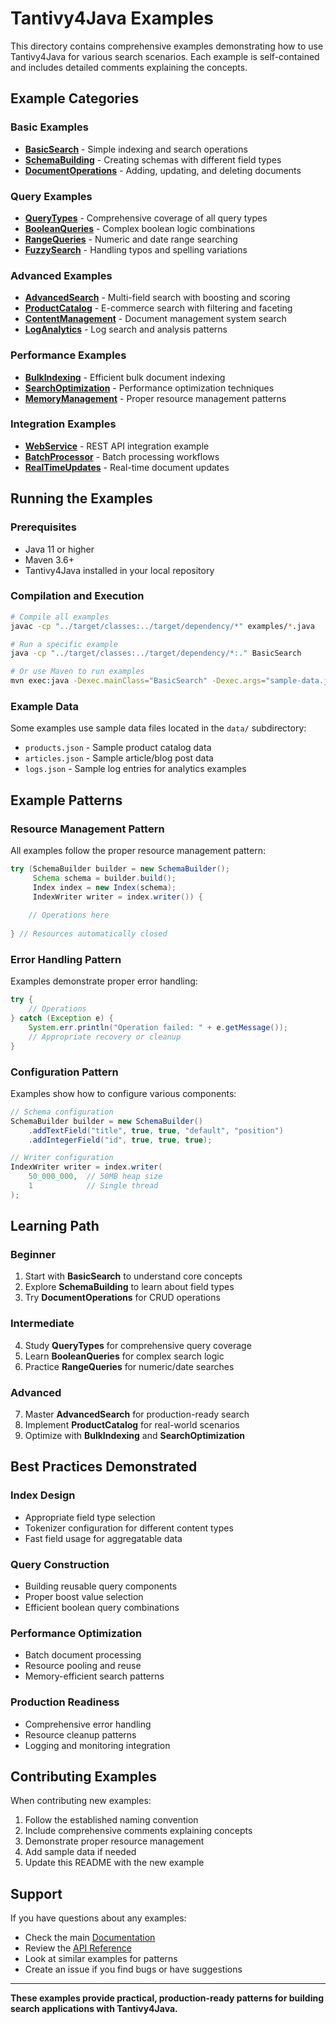 # Tantivy4Java Examples

This directory contains comprehensive examples demonstrating how to use Tantivy4Java for various search scenarios. Each example is self-contained and includes detailed comments explaining the concepts.

## Example Categories

### Basic Examples
- **[BasicSearch](BasicSearch.java)** - Simple indexing and search operations
- **[SchemaBuilding](SchemaBuilding.java)** - Creating schemas with different field types
- **[DocumentOperations](DocumentOperations.java)** - Adding, updating, and deleting documents

### Query Examples
- **[QueryTypes](QueryTypes.java)** - Comprehensive coverage of all query types
- **[BooleanQueries](BooleanQueries.java)** - Complex boolean logic combinations
- **[RangeQueries](RangeQueries.java)** - Numeric and date range searching
- **[FuzzySearch](FuzzySearch.java)** - Handling typos and spelling variations

### Advanced Examples
- **[AdvancedSearch](AdvancedSearch.java)** - Multi-field search with boosting and scoring
- **[ProductCatalog](ProductCatalog.java)** - E-commerce search with filtering and faceting
- **[ContentManagement](ContentManagement.java)** - Document management system search
- **[LogAnalytics](LogAnalytics.java)** - Log search and analysis patterns

### Performance Examples
- **[BulkIndexing](BulkIndexing.java)** - Efficient bulk document indexing
- **[SearchOptimization](SearchOptimization.java)** - Performance optimization techniques
- **[MemoryManagement](MemoryManagement.java)** - Proper resource management patterns

### Integration Examples
- **[WebService](WebService.java)** - REST API integration example
- **[BatchProcessor](BatchProcessor.java)** - Batch processing workflows
- **[RealTimeUpdates](RealTimeUpdates.java)** - Real-time document updates

## Running the Examples

### Prerequisites
- Java 11 or higher
- Maven 3.6+
- Tantivy4Java installed in your local repository

### Compilation and Execution

```bash
# Compile all examples
javac -cp "../target/classes:../target/dependency/*" examples/*.java

# Run a specific example
java -cp "../target/classes:../target/dependency/*:." BasicSearch

# Or use Maven to run examples
mvn exec:java -Dexec.mainClass="BasicSearch" -Dexec.args="sample-data.json"
```

### Example Data

Some examples use sample data files located in the `data/` subdirectory:
- `products.json` - Sample product catalog data
- `articles.json` - Sample article/blog post data  
- `logs.json` - Sample log entries for analytics examples

## Example Patterns

### Resource Management Pattern

All examples follow the proper resource management pattern:

```java
try (SchemaBuilder builder = new SchemaBuilder();
     Schema schema = builder.build();
     Index index = new Index(schema);
     IndexWriter writer = index.writer()) {
    
    // Operations here
    
} // Resources automatically closed
```

### Error Handling Pattern

Examples demonstrate proper error handling:

```java
try {
    // Operations
} catch (Exception e) {
    System.err.println("Operation failed: " + e.getMessage());
    // Appropriate recovery or cleanup
}
```

### Configuration Pattern

Examples show how to configure various components:

```java
// Schema configuration
SchemaBuilder builder = new SchemaBuilder()
    .addTextField("title", true, true, "default", "position")
    .addIntegerField("id", true, true, true);

// Writer configuration
IndexWriter writer = index.writer(
    50_000_000,  // 50MB heap size
    1            // Single thread
);
```

## Learning Path

### Beginner
1. Start with **BasicSearch** to understand core concepts
2. Explore **SchemaBuilding** to learn about field types
3. Try **DocumentOperations** for CRUD operations

### Intermediate  
4. Study **QueryTypes** for comprehensive query coverage
5. Learn **BooleanQueries** for complex search logic
6. Practice **RangeQueries** for numeric/date searches

### Advanced
7. Master **AdvancedSearch** for production-ready search
8. Implement **ProductCatalog** for real-world scenarios
9. Optimize with **BulkIndexing** and **SearchOptimization**

## Best Practices Demonstrated

### Index Design
- Appropriate field type selection
- Tokenizer configuration for different content types
- Fast field usage for aggregatable data

### Query Construction
- Building reusable query components
- Proper boost value selection
- Efficient boolean query combinations

### Performance Optimization
- Batch document processing
- Resource pooling and reuse
- Memory-efficient search patterns

### Production Readiness
- Comprehensive error handling
- Resource cleanup patterns
- Logging and monitoring integration

## Contributing Examples

When contributing new examples:

1. Follow the established naming convention
2. Include comprehensive comments explaining concepts
3. Demonstrate proper resource management
4. Add sample data if needed
5. Update this README with the new example

## Support

If you have questions about any examples:
- Check the main [Documentation](../docs/)
- Review the [API Reference](../docs/reference.md)
- Look at similar examples for patterns
- Create an issue if you find bugs or have suggestions

---

**These examples provide practical, production-ready patterns for building search applications with Tantivy4Java.**